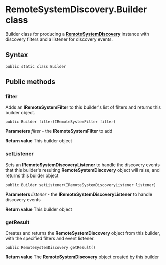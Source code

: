 # RemoteSystemDiscovery.Builder class
Builder class for producing a [**RemoteSystemDiscovery**](RemoteSystemDiscovery.md) instance with discovery filters and a listener for discovery events.

## Syntax
`public static class Builder`

## Public methods

### filter
Adds an **IRemoteSystemFilter** to this builder's list of filters and returns this builder object.

`public Builder filter(IRemoteSystemFilter filter)`

**Parameters**
*filter* - the **IRemoteSystemFilter** to add

**Return value**
This builder object

### setListener
Sets an **IRemoteSystemDiscoveryListener** to handle the discovery events that this builder's resulting **RemoteSystemDiscovery** object will raise, and returns this builder object

`public Builder setListener(IRemoteSystemDiscoveryListener listener)`

**Parameters**
*listener* - the **IRemoteSystemDiscoveryListener** to handle discovery events

**Return value**
This builder object

### getResult
Creates and returns the **RemoteSystemDiscovery** object from this builder, with the specified filters and event listener.

`public RemoteSystemDiscovery getResult()`

**Return value**
The **RemoteSystemDiscovery** object created by this builder